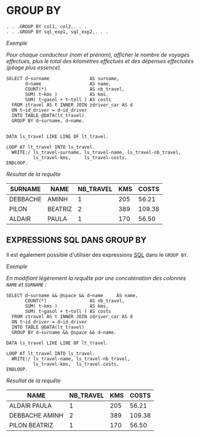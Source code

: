 # GROUP BY

```abap
. . .GROUP BY col1, col2,. . .
. . .GROUP BY sql_exp1, sql_exp2,. . .
```

_Exemple_

_Pour chaque conducteur (nom et prénom), afficher le nombre de voyages effectués, plus le total des kilomètres effectués et des dépenses effectuées (péage plus essence)._

```abap
SELECT d~surname               AS surname,
       d~name                  AS name,
       COUNT(*)                AS nb_travel,
       SUM( t~kms )            AS kms,
       SUM( t~gasol + t~toll ) AS costs
  FROM ztravel AS t INNER JOIN zdriver_car AS d
  ON t~id_driver = d~id_driver
  INTO TABLE @DATA(lt_travel)
  GROUP BY d~surname, d~name.


DATA ls_travel LIKE LINE OF lt_travel.

LOOP AT lt_travel INTO ls_travel.
  WRITE:/ ls_travel-surname, ls_travel-name, ls_travel-nb_travel,
          ls_travel-kms,     ls_travel-costs.
ENDLOOP.
```

_Résultat de la requête_

| **SURNAME** | **NAME** | **NB_TRAVEL** | **KMS** | **COSTS** |
| ----------- | -------- | ------------- | ------- | --------- |
| DEBBACHE    | AMINH    | 1             | 205     | 56.21     |
| PILON       | BEATRIZ  | 2             | 389     | 109.38    |
| ALDAIR      | PAULA    | 1             | 170     | 56.50     |

## EXPRESSIONS SQL DANS GROUP BY

Il est également possible d'utiliser des expressions [SQL](./01_SQL.md) dans le `GROUP BY`.

_Exemple_

_En modifiant légèrement la requête par une concaténation des colonnes `NAME` et `SURNAME` :_

```abap
SELECT d~surname && @space && d~name     AS name,
       COUNT(*)                AS nb_travel,
       SUM( t~kms )            AS kms,
       SUM( t~gasol + t~toll ) AS costs
  FROM ztravel AS t INNER JOIN zdriver_car AS d
  ON t~id_driver = d~id_driver
  INTO TABLE @DATA(lt_travel)
  GROUP BY d~surname && @space && d~name.

DATA ls_travel LIKE LINE OF lt_travel.

LOOP AT lt_travel INTO ls_travel.
  WRITE:/ ls_travel-name, ls_travel-nb_travel,
          ls_travel-kms,  ls_travel-costs.
ENDLOOP.
```

_Résultat de la requête_

| **NAME**       | **NB_TRAVEL** | **KMS** | **COSTS** |
| -------------- | ------------- | ------- | --------- |
| ALDAIR PAULA   | 1             | 205     | 56.21     |
| DEBBACHE AMINH | 2             | 389     | 109.38    |
| PILON BEATRIZ  | 1             | 170     | 56.50     |
